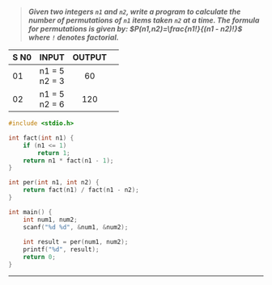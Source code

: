 > ***Given two integers `n1` and `n2`, write a program to calculate the number of permutations of `n1` items taken `n2` at a time. The formula for permutations is given by: $P(n1,n2)=\frac{n1!}{(n1 - n2)!}​$ where `!` denotes factorial.***
>

| S N0 | INPUT            | OUTPUT |     |
| ---- | ---------------- | :----: | --- |
| 01   | n1 = 5<br>n2 = 3 |   60   |     |
| 02   | n1 = 5<br>n2 = 6 |  120   |     |
```c
#include <stdio.h>

int fact(int n1) {
    if (n1 <= 1)
        return 1;
    return n1 * fact(n1 - 1);
}

int per(int n1, int n2) {
    return fact(n1) / fact(n1 - n2);
}

int main() {
    int num1, num2;
    scanf("%d %d", &num1, &num2);
    
    int result = per(num1, num2);
    printf("%d", result);
    return 0;
}
```
---